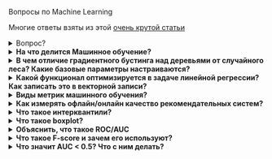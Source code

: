 Вопросы по Machine Learning

Многие ответы взяты из этой [очень крутой статьи](https://vas3k.ru/blog/machine_learning/)
<details>
<summary>Вопрос?</summary>
<div> <br />
	Тело ответаа
	<p></p>
	<b></b>

</div>
</details>


<details>
<summary><b>На что делится Машинное обучение?</b></summary>
<div> <br />
	<img width=650 src="https://github.com/Lisstrange/interviews/blob/master/images/7ry.jpg" alt="bench">
</div>
</details>

<details>
<summary><b>В чем отличие градиентного бустинга над деревьями от случайного леса? Какие базовые параметры настраиваются?</b></summary>
<div> <br />
  
Оба алгоритма являются ансамблями, но реализуют разные подходы: бустинг и беггинг соотвествтенно.  

 **Ансамбль** - набор из моделей, решающих одну задачу, результаты работы которых компонуются так, чтобы повысить эффективность и точность, в сравнении с прогнозом одной модели.  
 
 **Бустинг** - подход, при котором модели обучаются последовательно.  
 Эта техника использует идею о том, что следующая модель будет учится на ошибках предыдущей. Они имеют неравную вероятность появления в последующих моделях, и чаще появятся те, что дают наибольшую ошибку. Обучающая выборка на каждой итерации определяется, исходя из ошибок классификации на предыдущих итерациях. Из-за того, что предсказатели обучаются на ошибках, совершенных предыдущими, требуется меньше времени для того, чтобы добраться до реального ответа. 
	
  Плюсы: быстрый и точный
	
  Минусы: переобучается и не параллелится
	<img width=550 src="https://github.com/Lisstrange/interviews/blob/master/images/boosting.jpg" alt="bench">
	
	
 **Беггинг** - подход, при котором несколько базовых моделей обучаются параллельно на различных подвыборках, и на различных признаках. Результаты обучения всех моделей усредняются.  
 Эффективность бэггинга достигается благодаря тому, что базовые алгоритмы, обученные по различным подвыборкам, получаются достаточно различными, и их ошибки взаимно компенсируются при голосовании, а также за счёт того, что объекты-выбросы могут не попадать в некоторые обучающие подвыборки. Случайный лес - беггинг, в основе которого лежат модели деревьев решений.
	
  Плюсы: довольно точен, устойчив к выбросам
	
  Минусы: очень большой размер моделей, которые получаются в результате
		<img width=550 src="https://github.com/Lisstrange/interviews/blob/master/images/bagging.jpg" alt="bench">
  
  Безовые параметры зависят от типа решаемой задачи (классификация, регрессия) и выбранной базовой модели. Основной общий параметр - число деревьев и их глубина. 
</div>
</details>



<details>
<summary><b>Какой функционал оптимизируется в задаче линейной регрессии? Как записать это в векторной записи?</b></summary>
<div> <br />
	<p></p>
	<b></b>

<img width=400 src="https://github.com/Lisstrange/interviews/blob/master/images/extra.jpg" alt="bench">
<p>Напомню, что <b>линейная регрессия</b> - это метод восстановления зависимости между двумя переменными. Её оптимизация сводится к максимизации прадоподобия, что эквивалентно минимизации среднеквадратичной ошибки (MSE), которая широко используется в реальных задачах.  </p>
<img width=400 src="https://github.com/Lisstrange/interviews/blob/master/images/vector_mse.jpeg" alt="bench">

</div>
</details>




<details>
<summary><b>Виды метрик машинного обучения?</b></summary>
<div> <br />
	<p></p>
	<b></b>
  
<b>Классификация:</b>
  * accuracy
  * precision 
  * recall
  * F-measure
  * AUC-ROC и AUC-PR
  * Logistic Loss (*Данная метрика нечасто выступает в бизнес-требованиях, но часто — в задачах на kaggle. [Крутая статья](https://dyakonov.org/2018/03/12/%d0%bb%d0%be%d0%b3%d0%b8%d1%81%d1%82%d0%b8%d1%87%d0%b5%d1%81%d0%ba%d0%b0%d1%8f-%d1%84%d1%83%d0%bd%d0%ba%d1%86%d0%b8%d1%8f-%d0%be%d1%88%d0%b8%d0%b1%d0%ba%d0%b8/#more-6139)* )  
  
<b>Регрессия</b>
  * MSE
  * R<sup><small>2</small></sup> ([Коэффициент детерминации](https://ru.wikipedia.org/wiki/%D0%9A%D0%BE%D1%8D%D1%84%D1%84%D0%B8%D1%86%D0%B8%D0%B5%D0%BD%D1%82_%D0%B4%D0%B5%D1%82%D0%B5%D1%80%D0%BC%D0%B8%D0%BD%D0%B0%D1%86%D0%B8%D0%B8))
  * MAE
  * Квантильная ошибка (*нормальных мануалов не нашел, в двух словах - сильнее штрафует за недопрогноз, чем за перепрогноз*)
  
<b>Кластеризация</b>(*почитать можно [тут](https://habr.com/ru/company/ods/blog/325654/)*)
  * Adjusted Rand Index (ARI)
  * Adjusted Mutual Information (AMI)
  * Homogenity
  * Completeness
  * V-measure
  * Silhouette



<b>Ренжирования</b>(*почитать можно [тут](https://habr.com/ru/company/econtenta/blog/303458/)*)
  * Mean average precision (map@K)
  * Precision at K (Precision@K)
  * Average precision at K (ap@K)
  * Mean average precision at K (map@K)
  * Normalized Discounted Cumulative Gain(NDCG)
  * Normalized Discounted Cumulative Gain (CG@K)
  * Discounted Cumulative Gain at K (DCG@K)
  * Normalized Discounted Cumulative Gain at K (nDCG@K)
  * Mean reciprocal rank (MRR)
  * Метрики на основе ранговой корреляции
  * Метрики на основе каскадной модели поведения
	
	
	
<b>Так же есть неформализованные метрики качества рекомендательных систем, которые нужно учитывать</b>
  * Разнообразие (deversity): например, число рекомендаций из разных категорий или степень различия рекомедаций между сессиями пользователя 
  * Новизна (Novelty): сколько среди рекомендаций объектов новых для пользователя 
  * Покрытие (coverage): доля объектов, которые хотя бы раз побывали в рекомендациях
  * Догадливость (serendipity): способность угадывать неожиданные нетривиальные предпочтения пользователей
</div>
</details>


<details>
<summary><b>Как измерять офлайн/онлайн качество рекомендательных систем?</b></summary>
<div> <br />
	Типичная схема эксперимента:
	 *  разбиваем выборку сессий на обучение и тест;
	 * оптимизируем оффлайн-метрику качества на обучении;
	 * оцениваем качество на тесте и выбираем модель;
	 * внедряем модель в рекомендательный сервис;
	 * проводим AB-тестированием, измеряем онлайн-метрику (деньги или число кликов)
	Онлайн и оффлайн-метрики могут быть слабо связаны:
	 * в оффлайне не известно, что пользователь мог бы купить
	 * в оффлайне не известно, что он купил бы без рекомендацицй (порекомендовали то, что он покупает в данный момент)
	<b>Выводы из экспериментов:</b> для улучшений онлайн-точности, нужно оптимизировать разные аспекты качества в оффлайне.
</div>
</details>




<details>
<summary><b>Что такое интерквантили?</b></summary>
<div> <br />
	Интерквартиль (IQR - одна из мер разброса или рассеяния данных. Он равен разности между верхним и нижним (первым и третьим) квартилями. Другими словами IQR -  это ширина интервала, содержащего средние 50% выборки. Таким образом, чем меньше IQR, тем меньше рассеяние. Положительной чертой этого показателя является его устойчивость (робастность), т.е. на него слабо влияют выбросы.

</div>
</details>



<details>
<summary><b>Что такое boxplot?</b></summary>
<div> <br />
	<b>boxplot, ящик с усами, диаграмма размаха</b> — график, использующийся в описательной статистике, компактно изображающий одномерное распределение вероятностей. (*прим. часто помогает визуально определить выбросы*)
	<p></p>
	П.С Выбросы считаются по формуле: (Q1 - 1.5 * IQR or Q3 + 1.5 * IQR). где IQR = Q3−Q1. </p>
	Выглядит следующим образом: 
	<p></p>
<img width=400 src="https://github.com/Lisstrange/interviews/blob/master/images/boxplot.png" alt="bench">
</div>
</details>






<details>
<summary><b>Объяснить, что такое ROC/AUC</b></summary>
<div> <br />
		<p></p>
<img width=400 src="https://github.com/Lisstrange/interviews/blob/master/images/roc_auc.jpg" alt="bench">
		<p></p>
<b>ROC/AUC</b> - это метрика, позволяющая оценить качество бинарной классификации,более информативная, нежели accuracy и показывающая, как часто мы ошибаемся и <b>как</b> мы ошибаемся. Задача бинарной классификации подразумевает два возможных класса, 0 и 1.  

Например, мы хотим понять, будет ли в какой-то день дождь (класс 1) или нет (класс 0). И ошибиться мы можем двумя способами:
    * сказать что дождя не будет, а он пойдет (*False Negative/ложнонегативное предсказание*)
    * сказать что дождь пойдет, а его не будет (*False Positive/ложнопозитивное предсказание*)
Если мы сказали что дождь пошел и угадали - это True Positive/ верноположительное предсказание.

Roc-кривая - это график зависимости True Positive от False Positive, а roc_auc - площадь под этой кривой. (*между синеньким и зелененьким*)  

<img width=400 src="https://github.com/Lisstrange/interviews/blob/master/images/roc_auc2.png" alt="bench">
</div>
</details>




<details>
<summary><b>Что такое F-score и зачем его используют?</b></summary>
<div> <br />
	*Посмотри предыдущий вопрос, про roc_auc, где описано что такое False Negative и False Positive.*

<b>F-score, F-мера</b> - еще одна метрика оценки качества бинарной классификации, так же позволяющая определить как часто мы ошибаемся.

Почему это важно? Мы уже определили, что ошибки бывают двух видов: ложноположительные и ложноотрицательные. И в случае если один из этих типов ошибок нам более страшен - мы постараемся его не допускать, даже в ущерб ошибкам другого типа.

Например тебе нужно определить порок сердца у человека. Тут лучше лишний раз допустить False Positive, и предположить болезнь у здорового человека, нежели упустить больного и не заметить ее. Метрика, которую мы бы максимизировали в этом случае называется <b>recall</b>.

Если мы пытаемся как можно реже делать ложноположительные предсказания - (*например это слишком дорого, как если мы ищем где копать нефть*) - то мы максимизируем метрику <b>precision</b>.  

<b>F-мера</b> же представляет собой гармоническое среднее между <b>precision</b> и <b>recall</b>. Она стремится к нулю, если любой из этих параметров стремится к нулю. Эту метрику мы хотим видеть высокой если нам важен баланс.
</div>
</details>
	

	
	
<details>
<summary><b>Что значит AUC < 0.5? Что с ним делать?</b></summary>
<div> <br />
	В случае бинарной классификации (когда у нас есть только два класса), AUC — эквивалентна вероятности, что классификатор присвоит большее значение классу 1, чем классу 0, а если AUC < 0.5, то можно просто перевернуть выдаваемые значения классификатором потому, что у тебя противоположная ситуация.
</div>
</details>
